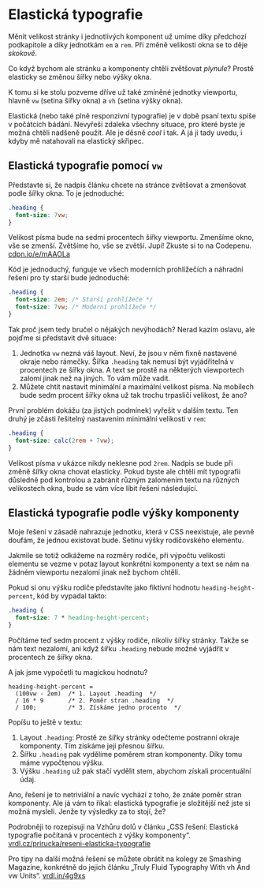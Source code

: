 # Elastická typografie

Měnit velikost stránky i jednotlivých komponent už umíme díky předchozí podkapitole a díky jednotkám `em` a `rem`. Při změně velikosti okna se to děje *skokově*.

Co když bychom ale stránku a komponenty chtěli zvětšovat *plynule*? Prostě elasticky se změnou šířky nebo výšky okna.

K tomu si ke stolu pozveme dříve už také zmíněné jednotky viewportu, hlavně `vw` (setina šířky okna) a `vh` (setina výšky okna).

Elastická (nebo také plně responzivní typografie) je v době psaní textu spíše v počátcích bádání. Nevyřeší zdaleka všechny situace, pro které byste je možná chtěli nadšeně použít. Ale je děsně *cool* i tak. A já ji tady uvedu, i kdyby mě natahovali na elastický skřipec. 


## Elastická typografie pomocí `vw`

Představte si, že nadpis článku chcete na stránce zvětšovat a zmenšovat podle šířky okna. To je jednoduché:

```css
.heading { 
  font-size: 7vw;
}
```

Velikost písma bude na sedmi procentech šířky viewportu. Zmenšíme okno, vše se zmenší. Zvětšíme ho, vše se zvětší. Jupí! Zkuste si to na Codepenu. [cdpn.io/e/mAAOLa](http://codepen.io/machal/pen/mAAOLa)

Kód je jednoduchý, funguje ve všech moderních prohlížečích a náhradní řešení pro ty starší bude jednoduché: 

```css
.heading { 
  font-size: 2em; /* Starší prohlížeče */
  font-size: 7vw; /* Moderní prohlížeče */
}
```

Tak proč jsem tedy bručel o nějakých nevýhodách? Nerad kazím oslavu, ale pojďme si představit dvě situace:

1. Jednotka `vw` nezná váš layout. Neví, že jsou v něm fixně nastavené okraje nebo rámečky. Šířka `.heading` tak nemusí být vyjádřitelná v procentech ze šířky okna. A text se prostě na některých viewportech zalomí jinak než na jiných. To vám může vadit.
2. Můžete chtít nastavit minimální a maximální velikost písma. Na mobilech bude sedm procent šířky okna už tak trochu trpasličí velikost, že ano?

První problém dokážu (za jistých podmínek) vyřešit v dalším textu. Ten druhý je zčásti řešitelný nastavením minimální velikosti v `rem`:

```css
.heading { 
  font-size: calc(2rem + 7vw);
}
```

Velikost písma v ukázce nikdy neklesne pod `2rem`. Nadpis se bude při změně šířky okna chovat elasticky. Pokud byste ale chtěli mít typografii důsledně pod kontrolou a zabránit různým zalomením textu na různých velikostech okna, bude se vám více líbit řešení následující.


## Elastická typografie podle výšky komponenty

Moje řešení v zásadě nahrazuje jednotku, která v CSS neexistuje, ale pevně doufám, že jednou existovat bude. Setinu výšky rodičovského elementu.

Jakmile se totiž odkážeme na rozměry rodiče, při výpočtu velikosti elementu se vezme v potaz layout konkrétní komponenty a text se nám na žádném viewportu nezalomí jinak než bychom chtěli. 

Pokud si onu výšku rodiče představíte jako fiktivní hodnotu `heading-height-percent`, kód by vypadal takto: 

```css
.heading { 
  font-size: 7 * heading-height-percent;
}
```

Počítáme teď sedm procent z výšky rodiče, nikoliv šířky stránky. Takže se nám text nezalomí, ani když šířku `.heading` nebude možné vyjádřit v procentech ze šířky okna.

A jak jsme vypočetli tu magickou hodnotu?

```
heading-height-percent = 
  (100vw - 2em)  /* 1. Layout .heading  */
  / 16 * 9       /* 2. Poměr stran .heading  */
  / 100;         /* 3. Získáme jedno procento  */
```  

Popíšu to ještě v textu:

1. Layout `.heading`: Prostě ze šířky stránky odečteme postranní okraje komponenty. Tím získáme její přesnou šířku. 
2. Šířku `.heading` pak vydělíme poměrem stran komponenty. Díky tomu máme vypočtenou výšku. 
3. Výšku `.heading` už pak stačí vydělit stem, abychom získali procentuální údaj.

Ano, řešení je to netriviální a navíc vychází z toho, že znáte poměr stran komponenty. Ale já vám to říkal: elastická typografie je složitější než jste si možná mysleli. Jenže ty výsledky za to stojí, že?

Podrobněji to rozepisuji na Vzhůru dolů v článku „CSS řešení: Elastická typografie počítaná v procentech z výšky komponenty“. [vrdl.cz/prirucka/reseni-elasticka-typografie](http://www.vzhurudolu.cz/prirucka/reseni-elasticka-typografie)

Pro tipy na další možná řešení se můžete obrátit na kolegy ze Smashing Magazine, konkrétně do jejich článku „Truly Fluid Typography With vh And vw Units“. [vrdl.in/4g9xs](https://www.smashingmagazine.com/2016/05/fluid-typography/)


